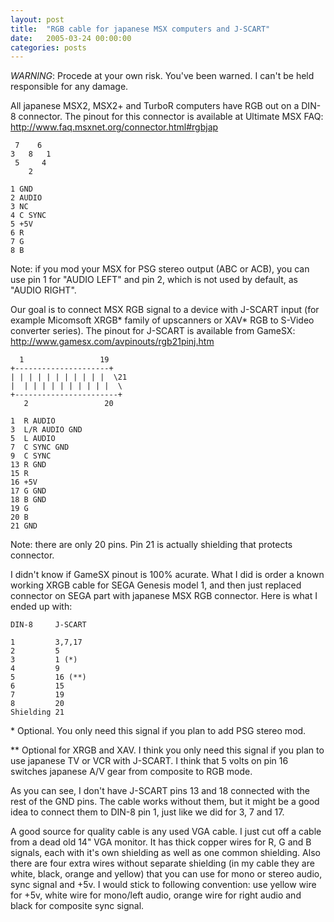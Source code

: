 ```yaml
---
layout: post
title:  "RGB cable for japanese MSX computers and J-SCART"
date:   2005-03-24 00:00:00
categories: posts
---
```


*WARNING*: Procede at your own risk. You've been warned. I can't be held responsible for any damage.

All japanese MSX2, MSX2+ and TurboR computers have RGB out on a DIN-8 connector.
The pinout for this connector is available at Ultimate MSX FAQ:
<http://www.faq.msxnet.org/connector.html#rgbjap>

```
 7    6
3   8   1    
 5     4
    2

1 GND
2 AUDIO
3 NC
4 C SYNC
5 +5V
6 R
7 G
8 B
```

Note: if you mod your MSX for PSG stereo output (ABC or ACB), you can use pin 1
for "AUDIO LEFT" and pin 2, which is not used by default, as "AUDIO RIGHT".

Our goal is to connect MSX RGB signal to a device with J-SCART input (for
example Micomsoft XRGB* family of upscanners or XAV* RGB to S-Video converter
series). The pinout for J-SCART is available from GameSX:
<http://www.gamesx.com/avpinouts/rgb21pinj.htm>

```
  1                 19
+---------------------+
| | | | | | | | | | |  \21
|  | | | | | | | | | |  \ 
+-----------------------+
   2                 20

1  R AUDIO
3  L/R AUDIO GND
5  L AUDIO
7  C SYNC GND
9  C SYNC  
13 R GND
15 R
16 +5V
17 G GND
18 B GND
19 G
20 B
21 GND
```

Note: there are only 20 pins. Pin 21 is actually shielding that protects
connector.

I didn't know if GameSX pinout is 100% acurate. What I did is order a known
working XRGB cable for SEGA Genesis model 1, and then just replaced connector
on SEGA part with japanese MSX RGB connector. Here is what I ended up with:

```
DIN-8     J-SCART  

1         3,7,17
2         5
3         1 (*)
4         9
5         16 (**)
6         15
7         19
8         20
Shielding 21
```

\* Optional. You only need this signal if you plan to add PSG stereo mod.

\*\* Optional for XRGB and XAV. I think you only need this signal if you plan to
use japanese TV or VCR with J-SCART. I think that 5 volts on pin 16 switches
japanese A/V gear from composite to RGB mode.

As you can see, I don't have J-SCART pins 13 and 18 connected with the rest of
the GND pins. The cable works without them, but it might be a good idea to
connect them to DIN-8 pin 1, just like we did for 3, 7 and 17.

A good source for quality cable is any used VGA cable. I just cut off a cable
from a dead old 14" VGA monitor. It has thick copper wires for R, G and B
signals, each with it's own shielding as well as one common shielding. Also
there are four extra wires without separate shielding (in my cable they are
white, black, orange and yellow) that you can use for mono or stereo audio,
sync signal and +5v. I would stick to following convention: use yellow wire for
+5v, white wire for mono/left audio, orange wire for right audio and black for
composite sync signal.
